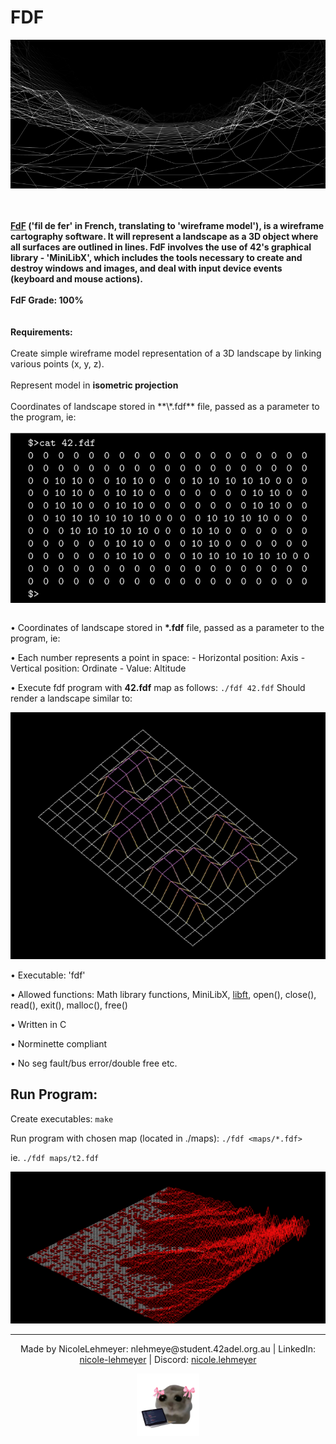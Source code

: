 # FDF
<p align="center">
  <img src="./include/imgs/fdf_banner.png" alt="fdf">
</p>
<p>
  <br>
  <br>
  <b><a href="https://github.com/NicoleLehmeyer/FDF/blob/main/subject/FDF_SUBJECT.pdf">FdF</a> ('fil de fer' in French, translating to 'wireframe model'), is a wireframe cartography software. It will represent a landscape as a 3D object where all surfaces are outlined in lines. FdF involves the use of 42's graphical library - 'MiniLibX', which includes the tools necessary to create and destroy windows and images, and deal with input device events (keyboard and mouse actions).</b><br><br>
  <b>FdF Grade: 100%</b>
  <br>
  <br>
  <br>
  <b>Requirements: </b><br><br>
  Create simple wireframe model representation of a 3D landscape by linking various points (x, y, z).<br><br>
  Represent model in <b>isometric projection</b><br><br>
  Coordinates of landscape stored in **\*.fdf** file, passed as a parameter to the program, ie:<br><br>
    <img align="center" src="./include/imgs/cat_42_map.png" alt="42_catted"/><br><br>
</p>



• Coordinates of landscape stored in **\*.fdf** file, passed as a parameter to the program, ie:



• Each number represents a point in space:
    - Horizontal position: Axis
    - Vertical position: Ordinate
    - Value: Altitude

• Execute fdf program with **42.fdf** map as follows: ``` ./fdf 42.fdf ```
Should render a landscape similar to:
<p align="center">
  <img src="./include/imgs/rendered_image_example.png" alt="rendered" style="width:600px;"/>
</p>

• Executable: 'fdf'

• Allowed functions: Math library functions, MiniLibX, [libft](https://github.com/NicoleLehmeyer/LIBFT), open(), close(), read(), exit(), malloc(), free()

• Written in C

• Norminette compliant

• No seg fault/bus error/double free etc.


## Run Program:

Create executables: ``` make ```

Run program with chosen map (located in ./maps): ``` ./fdf <maps/*.fdf> ```

ie. ``` ./fdf maps/t2.fdf ```
<p align="center">
  <img src="./include/imgs/t2_render_example.png" alt="rendered" style="width:600px;"/>
</p>

---
<p align="center">
Made by NicoleLehmeyer: nlehmeye@student.42adel.org.au | LinkedIn: <a href="https://www.linkedin.com/in/nicole-lehmeyer/">nicole-lehmeyer</a> | Discord: <a href="https://discordapp.com/users/1107446949344448543/">nicole.lehmeyer</a>
</p>

<p align="center">
  <img src="https://github.com/NicoleLehmeyer/NicoleLehmeyer/blob/main/images/coder_hampster.png" alt="hampster" style="width:100px;"/>
</p>


